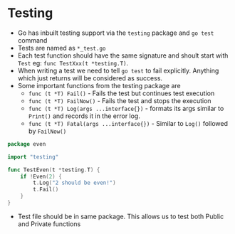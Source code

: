 # Testing

* Go has inbuilt testing support via the `testing` package and `go test` command
* Tests are named as `*_test.go`
* Each test function should have the same signature and shoult start with `Test` eg: `func TestXxx(t *testing.T)`.
* When writing a test we need to tell `go test` to fail explicitly. Anything which just returns will be considered as success.
* Some important functions from the testing package are
  * `func (t *T) Fail()` - Fails the test but continues test execution
  * `func (t *T) FailNow()` - Fails the test and stops the execution
  * `func (t *T) Log(args ...interface{})` - formats its args similar to `Print()` and records it in the error log.
  * `func (t *T) Fatal(args ...interface{})` - Similar to `Log()` followed by `FailNow()`

```go
package even

import "testing"

func TestEven(t *testing.T) {
	if !Even(2) {
		t.Log("2 should be even!")
		t.Fail()
	}
}
```

* Test file should be in same package. This allows us to test both Public and Private functions